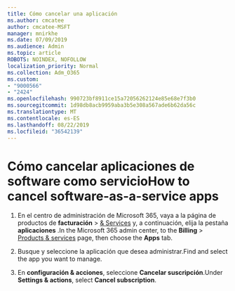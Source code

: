 ```yaml
---
title: Cómo cancelar una aplicación
ms.author: cmcatee
author: cmcatee-MSFT
manager: mnirkhe
ms.date: 07/09/2019
ms.audience: Admin
ms.topic: article
ROBOTS: NOINDEX, NOFOLLOW
localization_priority: Normal
ms.collection: Adm_O365
ms.custom:
- "9000566"
- "2424"
ms.openlocfilehash: 990723bf8911ce15a72056262124e85e68e7f3b0
ms.sourcegitcommit: 1d98db8acb9959aba3b5e308a567ade6b62da56c
ms.translationtype: MT
ms.contentlocale: es-ES
ms.lasthandoff: 08/22/2019
ms.locfileid: "36542139"
---
```

# <a name="how-to-cancel-software-as-a-service-apps"></a><span data-ttu-id="55ae9-102">Cómo cancelar aplicaciones de software como servicio</span><span class="sxs-lookup"><span data-stu-id="55ae9-102">How to cancel software-as-a-service apps</span></span> 

1. <span data-ttu-id="55ae9-103">En el centro de administración de Microsoft 365, vaya a la página de productos de **facturación** > [& Services](https://go.microsoft.com/fwlink/p/?linkid=842054) y, a continuación, elija la pestaña **aplicaciones** .</span><span class="sxs-lookup"><span data-stu-id="55ae9-103">In the Microsoft 365 admin center, to the **Billing** > [Products & services](https://go.microsoft.com/fwlink/p/?linkid=842054) page, then choose the **Apps** tab.</span></span>

2. <span data-ttu-id="55ae9-104">Busque y seleccione la aplicación que desea administrar.</span><span class="sxs-lookup"><span data-stu-id="55ae9-104">Find and select the app you want to manage.</span></span>

3. <span data-ttu-id="55ae9-105">En **configuración & acciones**, seleccione **Cancelar suscripción**.</span><span class="sxs-lookup"><span data-stu-id="55ae9-105">Under **Settings & actions**, select **Cancel subscription**.</span></span>